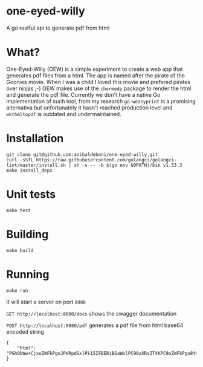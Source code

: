 # one-eyed-willy

A go restful api to generate pdf from html

# What?

One-Eyed-Willy (OEW) is a simple experiment to create a web app that generates pdf files from a html. The app is named after the pirate of the Goonies movie. When I was a child I loved this movie and prefered pirates over ninjas ;-)
OEW makes use of the `chormedp` package to render the html and generate the pdf file. Currently we don't have a native Go implementation of such tool, from my research `go-weasyprint` is a promising alternativa but unfortunately it hasn't reached production level and `wkthmltopdf` is outdated and undermaintained.

# Installation

```
git clone git@github.com:anibaldeboni/one-eyed-willy.git
curl -sSfL https://raw.githubusercontent.com/golangci/golangci-lint/master/install.sh | sh -s -- -b $(go env GOPATH)/bin v1.53.3
make install_deps
```

# Unit tests

```
make test
```

# Building

```
make build
```

# Running

```
make run
```

It will start a server on port `8080`

`GET http://localhost:8080/docs` shows the swagger documentation

`POST http://localhost:8080/pdf` generates a pdf file from html base64 encoded string

```
{
    "html": "PGh0bWw+CjxoZWFkPgoJPHRpdGxlPk15IFBERiBGaWxlPC90aXRsZT4KPC9oZWFkPgo8Ym9keT4KCTxwPkhlbGxvIHRoZXJlISBJJ20gYSBwZGYgZmlsZSBnZW5lcmF0ZSBmcm9tIGEgaHRtbCB1c2luZyBnbyBhbmQgZ29wZGYgcGFja2FnZTwvcD4KPC9ib2R5Pgo8L2h0bWw+"
}
```

